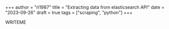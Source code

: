 +++
author = "rl1987"
title = "Extracting data from elasticsearch API"
date = "2023-09-26"
draft = true
tags = ["scraping", "python"]
+++

WRITEME
